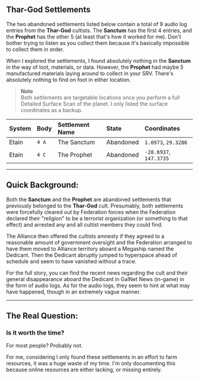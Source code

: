 ## Thar-God Settlements

The two abandoned settlements listed below contain a total of 9 audio log entries from the __Thar-God__ cultists. The __Sanctum__ has the first 4 entries, and the __Prophet__ has the other 5 (at least that's how it worked for me). Don't bother trying to listen as you collect them because it's basically impossible to collect them in order.

When I explored the settlements, I found absolutely nothing in the __Sanctum__ in the way of loot, materials, or data. However, the __Prophet__ had maybe 5 manufactured materials laying around to collect in your SRV. There's absolutely nothing to find on foot in either location.

> __Note__<br />
> Both settlements are targetable locations once you perform a full Detailed Surface Scan of the planet. I only listed the surface coordinates as a backup.

| System | Body | Settlement Name | State | Coordinates |
| :---   | :--- | :---            | :---  | :---        |
| Etain  | `4 A` | The Sanctum | Abandoned | `1.0973`, `29.3286` |
| Etain  | `4 C` | The Prophet | Abandoned | `-28.6937`, `147.3735` |

---

## Quick Background:

Both the __Sanctum__ and the __Prophet__ are abandoned settlements that previously belonged to the __Thar-God__ cult. Presumably, both settlements were forcefully cleared out by Federation forces when the Federation declared their "religion" to be a terrorist organization (or something to that effect) and arrested any and all cultist members they could find.

The Alliance then offered the cultists amnesty if they agreed to a reasonable amount of government oversight and the Federation arranged to have them moved to Alliance territory aboard a Megaship named the Dedicant. Then the Dedicant abruptly jumped to hyperspace ahead of schedule and seem to have vanished without a trace.

For the full story, you can find the recent news regarding the cult and their general disappearance aboard the Dedicant in GalNet News (in-game) in the form of audio logs. As for the audio logs, they seem to hint at what may have happened, though in an extremely vague manner.

---

## The Real Question:
### Is it worth the time?

For most people? Probably not.

For me, considering I only found these settlements in an effort to farm resources, it was a huge waste of my time. I'm only documenting this because online resources are either lacking, or missing entirely.
